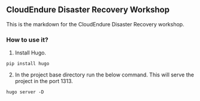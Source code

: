 ## CloudEndure Disaster Recovery Workshop

This is the markdown for the CloudEndure Disaster Recovery workshop. 

### How to use it?

1. Install Hugo. 

```shell
pip install hugo
```

2. In the project base directory run the below command. This will serve the project in the port 1313. 

```shell
hugo server -D
```